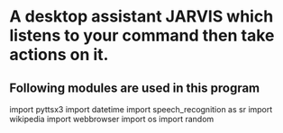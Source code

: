 # A desktop assistant JARVIS which listens to your command then take actions on it.

## Following modules are used in this program

import pyttsx3
import datetime
import speech_recognition as sr
import wikipedia
import webbrowser
import os
import random
